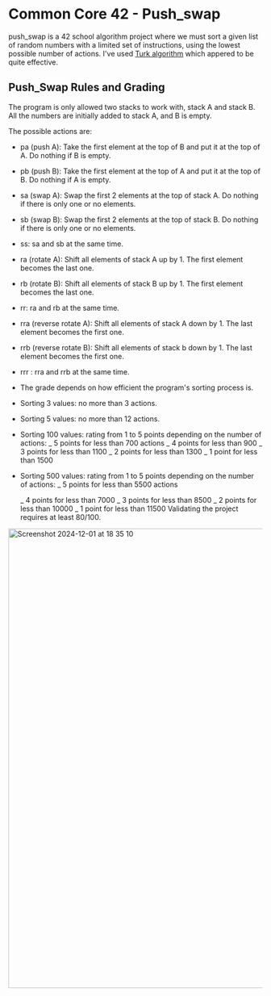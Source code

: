 # Common Core 42 - Push_swap 
push_swap is a 42 school algorithm project where we must sort a given list of random numbers with a limited set of instructions, using the lowest possible number of actions.
I've used [Turk algorithm](https://medium.com/@ayogun/push-swap-c1f5d2d41e97) which appered to be quite effective.
## Push_Swap Rules and Grading
The program is only allowed two stacks to work with, stack A and stack B. All the numbers are initially added to stack A, and B is empty.

The possible actions are:

+ pa (push A): Take the first element at the top of B and put it at the top of A. Do nothing if B is empty.
* pb (push B): Take the first element at the top of A and put it at the top of B. Do nothing if A is empty.
- sa (swap A): Swap the first 2 elements at the top of stack A. Do nothing if there is only one or no elements.
+ sb (swap B): Swap the first 2 elements at the top of stack B. Do nothing if there is only one or no elements.
* ss: sa and sb at the same time.
- ra (rotate A): Shift all elements of stack A up by 1. The first element becomes the last one.
+ rb (rotate B): Shift all elements of stack B up by 1. The first element becomes the last one.
* rr: ra and rb at the same time.
- rra (reverse rotate A): Shift all elements of stack A down by 1. The last element becomes the first one.
* rrb (reverse rotate B): Shift all elements of stack b down by 1. The last element becomes the first one.
+ rrr : rra and rrb at the same time.
- The grade depends on how efficient the program's sorting process is.

* Sorting 3 values: no more than 3 actions.
+ Sorting 5 values: no more than 12 actions.
- Sorting 100 values: rating from 1 to 5 points depending on the number of actions:
  _ 5 points for less than 700 actions
  _ 4 points for less than 900
  _ 3 points for less than 1100
  _ 2 points for less than 1300
  _ 1 point for less than 1500
* Sorting 500 values: rating from 1 to 5 points depending on the number of actions:
  _ 5 points for less than 5500 actions

  _ 4 points for less than 7000
  _ 3 points for less than 8500
  _ 2 points for less than 10000
  _ 1 point for less than 11500
Validating the project requires at least 80/100.
<img width="911" alt="Screenshot 2024-12-01 at 18 35 10" src="https://github.com/user-attachments/assets/f162d5b2-6ba8-41b2-9f68-ee6fab902f6c">
